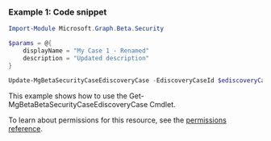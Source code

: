 ### Example 1: Code snippet

```powershellImport-Module Microsoft.Graph.Beta.Security

$params = @{
	displayName = "My Case 1 - Renamed"
	description = "Updated description"
}

Update-MgBetaSecurityCaseEdiscoveryCase -EdiscoveryCaseId $ediscoveryCaseId -BodyParameter $params
```
This example shows how to use the Get-MgBetaBetaSecurityCaseEdiscoveryCase Cmdlet.
To learn about permissions for this resource, see the [permissions reference](/graph/permissions-reference).

